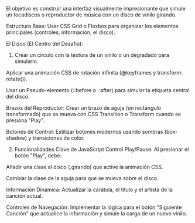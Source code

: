 El objetivo es construir una interfaz visualmente impresionante que simule un tocadiscos o reproductor de música con un disco de vinilo girando.

Estructura Base: Usar CSS Grid o Flexbox para organizar los elementos principales (controles, información, el disco).

El Disco (El Centro del Desafío):

1. Crear un círculo con la textura de un vinilo o un degradado para simularlo.

Aplicar una animación CSS de rotación infinita (@keyframes y transform: rotate()).

Usar un Pseudo-elemento (::before o ::after) para simular la etiqueta central del disco.

Brazos del Reproductor: Crear un brazo de aguja (un rectángulo transformado) que se mueva con CSS Transition o Transform cuando se presiona "Play".

Botones de Control: Estilizar botones modernos usando sombras (box-shadow) y transiciones de color.

2. Funcionalidades Clave de JavaScript
Control Play/Pause: Al presionar el botón "Play", debe:

Añadir una clase al disco (.girando) que active la animación CSS.

Cambiar la clase de la aguja para que se mueva sobre el disco.

Información Dinámica: Actualizar la carátula, el título y el artista de la canción actual.

Controles de Navegación: Implementar la lógica para el botón "Siguiente Canción" que actualice la información y simule la carga de un nuevo vinilo.

